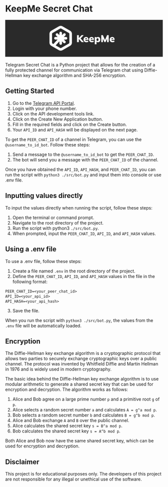 # KeepMe Secret Chat
![KeepMe](./KeepMe.png)

Telegram Secret Chat is a Python project that allows for the creation of a fully protected channel for communication via Telegram chat using Diffie-Hellman key exchange algorithm and SHA-256 encryption.

## Getting Started

1. Go to the [Telegram API Portal](https://my.telegram.org/auth).
2. Login with your phone number.
3. Click on the API development tools link.
4. Click on the Create New Application button.
5. Fill in the required fields and click on the Create button.
6. Your `API_ID` and `API_HASH` will be displayed on the next page.

To get the `PEER_CHAT_ID` of a channel in Telegram, you can use the `@username_to_id_bot`. Follow these steps:

1. Send a message to the `@username_to_id_bot` to get the `PEER_CHAT_ID`.
2. The bot will send you a message with the `PEER_CHAT_ID` of the channel.

Once you have obtained the `API_ID`, `API_HASH`, and `PEER_CHAT_ID`, you can run the script with `python3 ./src/bot.py` and input them into console or use .env file.

## Inputting values directly

To input the values directly when running the script, follow these steps:

1. Open the terminal or command prompt.
1. Navigate to the root directory of the project.
1. Run the script with python3 `./src/bot.py`.
1. When prompted, input the `PEER_CHAT_ID`, `API_ID`, and `API_HASH` values.

## Using a .env file

To use a .env file, follow these steps:

1. Create a file named `.env` in the root directory of the project.
2. Define the `PEER_CHAT_ID`, `API_ID`, and `API_HASH` values in the file in the following format:

```
PEER_CHAT_ID=<your_peer_chat_id>
API_ID=<your_api_id>
API_HASH=<your_api_hash>
```

3. Save the file.

When you run the script with `python3 ./src/bot.py`, the values from the `.env` file will be automatically loaded.

## Encryption

The Diffie-Hellman key exchange algorithm is a cryptographic protocol that allows two parties to securely exchange cryptographic keys over a public channel. The protocol was invented by Whitfield Diffie and Martin Hellman in 1976 and is widely used in modern cryptography.

The basic idea behind the Diffie-Hellman key exchange algorithm is to use modular arithmetic to generate a shared secret key that can be used for encryption and decryption. The algorithm works as follows:

1. Alice and Bob agree on a large prime number `p` and a primitive root `g` of `p`.
1. Alice selects a random secret number `a` and calculates `A = g^a mod p`.
1. Bob selects a random secret number `b` and calculates `B = g^b mod p`.
1. Alice and Bob exchange `A` and `B` over the public channel.
1. Alice calculates the shared secret key `s = B^a mod p`.
1. Bob calculates the shared secret key `s = A^b mod p`.

Both Alice and Bob now have the same shared secret key, which can be used for encryption and decryption.

## Disclaimer

This project is for educational purposes only. The developers of this project are not responsible for any illegal or unethical use of the software.
